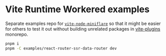 # Vite Runtime Workered examples

Separate examples repo for [`vite-node-miniflare`](https://github.com/hi-ogawa/vite-plugins/tree/main/packages/vite-node-miniflare) so that it might be easier for others to test it out without building unrelated packages in [vite-plugins](https://github.com/hi-ogawa/vite-plugins) monorepo.

```sh
pnpm i
pnpm -C examples/react-router-ssr-data-router dev
```
